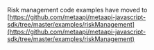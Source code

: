 Risk management code examples have moved to [https://github.com/metaapi/metaapi-javascript-sdk/tree/master/examples/riskManagement](https://github.com/metaapi/metaapi-javascript-sdk/tree/master/examples/riskManagement)
